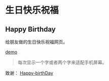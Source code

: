 # 生日快乐祝福 

## Happy Birthday



给朋友做的生日快乐祝福网页。

[demo](https://birthday.leoneo.top/)

> 每次显示一个字或者两个字来适配手机屏幕。

致谢： [Happy-birthDay](https://github.com/Junrui-L/Happy-birthDay)
